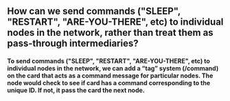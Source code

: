 ## How can we send commands ("SLEEP", "RESTART", "ARE-YOU-THERE", etc) to individual nodes in the network, rather than treat them as pass-through intermediaries?

#### To send commands ("SLEEP", "RESTART", "ARE-YOU-THERE", etc) to individual nodes in the network, we can add a “tag” system (/command) on the card that acts as a command message for particular nodes. The node would check to see if card has a command corresponding to the unique ID. If not, it pass the card the next node.
